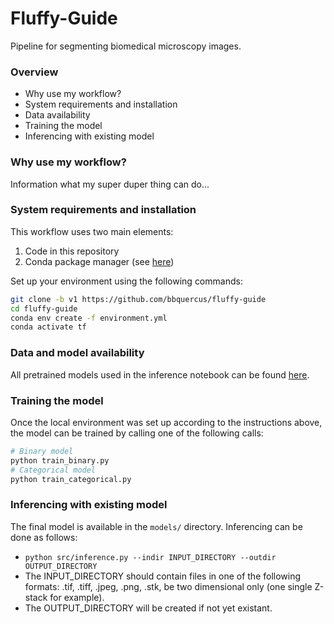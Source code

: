 Fluffy-Guide
==============================

Pipeline for segmenting biomedical microscopy images.


### Overview

- Why use my workflow?
- System requirements and installation
- Data availability
- Training the model
- Inferencing with existing model



### Why use my workflow?

Information what my super duper thing can do...



### System requirements and installation

This workflow uses two main elements:

1. Code in this repository
2. Conda package manager (see [here](https://docs.conda.io/projects/conda/en/latest/user-guide/install/))


Set up your environment using the following commands:

```bash
git clone -b v1 https://github.com/bbquercus/fluffy-guide
cd fluffy-guide
conda env create -f environment.yml
conda activate tf
```



### Data and model availability

All pretrained models used in the inference notebook can be found [here](https://www.dropbox.com/sh/5ffku4w4n52urbj/AADAACaMf3wEDyNfWOjdi9BOa?dl=0).



### Training the model

Once the local environment was set up according to the instructions above, the model can be trained by calling one of the following calls:

```bash
# Binary model
python train_binary.py
# Categorical model
python train_categorical.py
```



### Inferencing with existing model

The final model is available in the `models/` directory. Inferencing can be done as follows:

* `python src/inference.py --indir INPUT_DIRECTORY --outdir OUTPUT_DIRECTORY`
* The INPUT\_DIRECTORY should contain files in one of the following formats: .tif, .tiff, .jpeg, .png, .stk, be two dimensional only (one single Z-stack for example).
* The OUTPUT\_DIRECTORY will be created if not yet existant.
